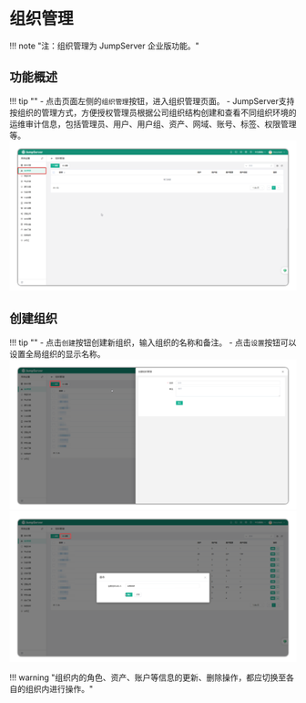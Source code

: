 # 组织管理

!!! note "注：组织管理为 JumpServer 企业版功能。"

## 功能概述
!!! tip ""
    - 点击页面左侧的`组织管理`按钮，进入组织管理页面。
    - JumpServer支持按组织的管理方式，方便授权管理员根据公司组织结构创建和查看不同组织环境的运维审计信息，包括管理员、用户、用户组、资产、网域、账号、标签、权限管理等。
![V4_systemsetting_organization_manage1](../../../img/V4_systemsetting_organization_manage1.png)

## 创建组织
!!! tip ""
    - 点击`创建`按钮创建新组织，输入组织的名称和备注。
    - 点击`设置`按钮可以设置全局组织的显示名称。
![V4_systemsetting_organization_manage2](../../../img/V4_systemsetting_organization_manage2.png)
![V4_systemsetting_organization_manage3](../../../img/V4_systemsetting_organization_manage3.png)

!!! warning "组织内的角色、资产、账户等信息的更新、删除操作，都应切换至各自的组织内进行操作。"